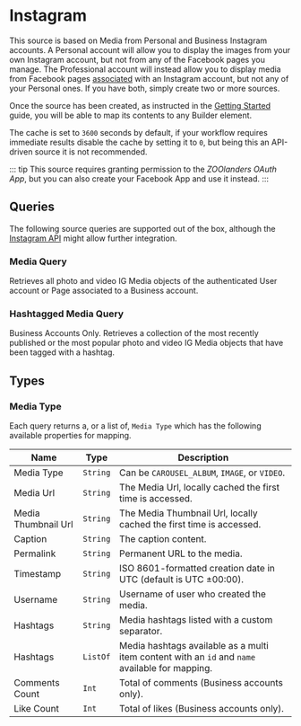 # Instagram

This source is based on Media from Personal and Business Instagram accounts. A Personal account will allow you to display the images from your own Instagram account, but not from any of the Facebook pages you manage. The Professional account will instead allow you to display media from Facebook pages [associated](https://www.facebook.com/business/help/898752960195806) with an Instagram account, but not any of your Personal ones. If you have both, simply create two or more sources.

Once the source has been created, as instructed in the [Getting Started](../sources/#getting-started) guide, you will be able to map its contents to any Builder element.

The cache is set to `3600` seconds by default, if your workflow requires immediate results disable the cache by setting it to `0`, but being this an API-driven source it is not recommended.

::: tip
This source requires granting permission to the _ZOOlanders OAuth App_, but you can also create your Facebook App and use it instead.
:::

## Queries

The following source queries are supported out of the box, although the [Instagram API](https://developers.facebook.com/docs/instagram-api) might allow further integration.

### Media Query

Retrieves all photo and video IG Media objects of the authenticated User account or Page associated to a Business account.

### Hashtagged Media Query

Business Accounts Only. Retrieves a collection of the most recently published or the most popular photo and video IG Media objects that have been tagged with a hashtag.

## Types

### Media Type

Each query returns a, or a list of, `Media Type` which has the following available properties for mapping.

| Name | Type | Description |
| -----| ---- | ----------- |
| Media Type | `String` | Can be `CAROUSEL_ALBUM`, `IMAGE`, or `VIDEO`. |
| Media Url | `String` | The Media Url, locally cached the first time is accessed. |
| Media Thumbnail Url | `String` | The Media Thumbnail Url, locally cached the first time is accessed. |
| Caption | `String` | The caption content. |
| Permalink | `String` | Permanent URL to the media. |
| Timestamp | `String` | ISO 8601-formatted creation date in UTC (default is UTC ±00:00). |
| Username | `String` | Username of user who created the media. |
| Hashtags | `String` | Media hashtags listed with a custom separator. |
| Hashtags | `ListOf` | Media hashtags available as a multi item content with an `id` and `name` available for mapping. |
| Comments Count | `Int` | Total of comments (Business accounts only). |
| Like Count | `Int` | Total of likes (Business accounts only). |
